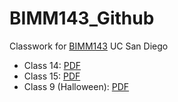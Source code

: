 # BIMM143_Github
Classwork for [BIMM143](https://bioboot.github.io/bimm143_F24) UC San Diego

- Class 14: [PDF](https://github.com/Mariam1231/BIMM143_Github/blob/main/Class%2014/Class-14-final.pdf)
- Class 15: [PDF](https://github.com/Mariam1231/BIMM143_Github/blob/main/Class%2015%20File/Class-15-Doc.pdf)
- Class 9 (Halloween): [PDF](https://github.com/Mariam1231/BIMM143_Github/blob/main/Class%20Halloween/Halloween.pdf)
